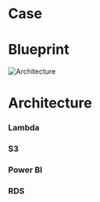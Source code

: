 
# Case

# Blueprint
![Architecture](https://raw.githubusercontent.com/ChristianoPiccinin/case-etl-aws-2/main/img/aws-etl.png)

# Architecture
### Lambda
### S3
### Power BI
### RDS
